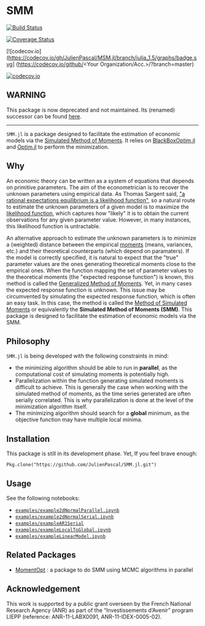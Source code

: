 # SMM

[![Build Status](https://travis-ci.com/JulienPascal/SMM.jl.svg?branch=master)](https://travis-ci.com/JulienPascal/SMM.jl)

[![Coverage Status](https://coveralls.io/repos/JulienPascal/SMM.jl/badge.svg?branch=master&service=github)](https://coveralls.io/github/JulienPascal/SMM.jl?branch=master)

[![codecov.io](https://codecov.io/gh/JulienPascal/MSM.jl/branch/julia_1.5/graphs/badge.svg]
(https://codecov.io/github/<Your Organization/Acc.>/<YourRepo>?branch=master)

[![codecov.io](http://codecov.io/github/JulienPascal/SMM.jl/coverage.svg?branch=master)](http://codecov.io/github/JulienPascal/SMM.jl?branch=master)

## WARNING

This package is now deprecated and not maintained. Its (renamed) successor can be
found [here](https://github.com/JulienPascal).

---


`SMM.jl` is a package designed to facilitate the estimation of economic models
via the [Simulated Method of Moments](https://en.wikipedia.org/wiki/Method_of_simulated_moments). It relies on [BlackBoxOptim.jl](https://github.com/robertfeldt/BlackBoxOptim.jl) and [Optim.jl](https://github.com/JuliaNLSolvers/Optim.jl) to perform the minimization.

## Why

An economic theory can be written as a system of equations that depends on primitive
parameters. The aim of the econometrician is to recover the unknown parameters
using empirical data. As Thomas Sargent said, ["a rational expectations equilibrium is a likelihood function"](http://www.econ.ucl.ac.uk/downloads/denardi/Sargent_Interview.pdf), so a natural route to estimate the unknown parameters of a given model
is to maximize the [likelihood function](https://en.wikipedia.org/wiki/Likelihood_function), which captures how "likely" it is to obtain
the current observations for any given parameter value. However, in many
instances, this likelihood function is untractable.

An alternative approach to estimate the unknown parameters is to minimize a (weighted) distance between
the empirical [moments](https://en.wikipedia.org/wiki/Moment_(mathematics)) (means, variances, etc.) and their theoretical counterparts (which depend on paramaters). If the model is correctly specified, it is natural
to expect that the "true" parameter values are the ones generating theoretical moments close to the empirical ones. When the function mapping
the set of parameter values to the theoretical moments (the "expected response function") is known, this method is called
the [Generalized Method of Moments](https://en.wikipedia.org/wiki/Generalized_method_of_moments).
Yet, in many cases the expected response function is unknown. This issue may be circumvented by
simulating the expected response function, which is often an easy task. In this case, the method is called the [Method of Simulated Moments](https://en.wikipedia.org/wiki/Method_of_simulated_moments) or equivalently the **Simulated Method of Moments (SMM)**. This package is designed to facilitate the estimation of economic models via the SMM.

## Philosophy

`SMM.jl` is being developed with the following constraints in mind:
* the minimizing algorithm should be able to run in **parallel**, as the computational cost of simulating moments is potentially high.
* Parallelization within the function generating simulated moments is difficult
to achieve. This is generally the case when working with the simulated method of moments,
 as the time series generated are often serially correlated. This is why parallelization is done at the level of the minimization
algorithm itself.
* The minimizing algorithm should search for a **global** minimum, as the
objective function may have multiple local minima.


## Installation

This package is still in its development phase. Yet, If you feel brave enough:
```
Pkg.clone("https://github.com/JulienPascal/SMM.jl.git")
```

## Usage

See the following notebooks:
* [`examples/example2dNormalParallel.ipynb`](examples/example2dNormalParallel.ipynb)
* [`examples/example2dNormalSerial.ipynb`](examples/example2dNormalSerial.ipynb)
* [`examples/exampleAR1Serial`](examples/exampleAR1Serial.ipynb)
* [`examples/exampleLocalToGlobal.ipynb`](examples/exampleLocalToGlobal.ipynb)
* [`examples/exampleLinearModel.ipynb`](examples/exampleLinearModel.ipynb)

## Related Packages

* [MomentOpt](https://github.com/floswald/MomentOpt.jl) : a package to do SMM using MCMC algorithms in parallel

## Acknowledgement

This work is supported by a public grant overseen by the French National Research Agency (ANR) as part of the “Investissements d’Avenir” program LIEPP (reference: ANR-11-LABX0091, ANR-11-IDEX-0005-02).
